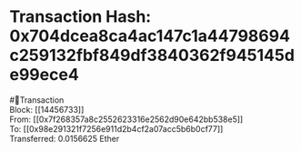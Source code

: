 
Transaction Hash: 0x704dcea8ca4ac147c1a44798694c259132fbf849df3840362f945145de99ece4
====================================================================================
  
#💸Transaction  
Block: [[14456733]]  
From: [[0x7f268357a8c2552623316e2562d90e642bb538e5]]  
To: [[0x98e291321f7256e911d2b4cf2a07acc5b6b0cf77]]  
Transferred: 0.0156625 Ether